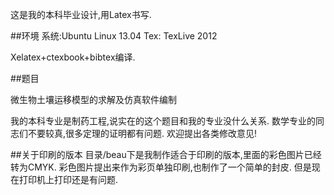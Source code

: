 这是我的本科毕业设计,用Latex书写.

##环境
系统:Ubuntu Linux 13.04
Tex: TexLive 2012

Xelatex+ctexbook+bibtex编译.

##题目

微生物土壤运移模型的求解及仿真软件编制

我的本科专业是制药工程,说实在的这个题目和我的专业没什么关系.
数学专业的同志们不要较真,很多定理的证明都有问题.
欢迎提出各类修改意见!

##关于印刷的版本
目录/beau下是我制作适合于印刷的版本,里面的彩色图片已经转为CMYK.
彩色图片提出来作为彩页单独印刷,也制作了一个简单的封皮.
但是现在打印机上打印还是有问题.
